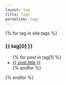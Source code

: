 ```yaml
---
layout: tag
title: Tags
permalink: tags
---
```


{% for tag in site.tags %}
  <h3 id="{{ tag[0] }}">{{ tag[0] }}</h3>
  <ul>
    {% for post in tag[1] %}
      <li><a href="{{site.baseurl}}{{ post.url }}">{{ post.title }}</a></li>
    {% endfor %}
  </ul>
{% endfor %}